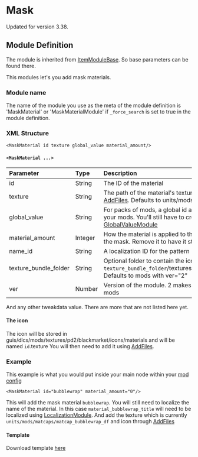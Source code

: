 # Mask

Updated for version 3.38.

## Module Definition

The module is inherited from [ItemModuleBase](https://github.com/GreatBigBushyBeard/PAYDAY-2-BeardLib/wiki/ModuleBase#ItemModuleBase). So base parameters can be found there.

This modules let's you add mask materials.

### Module name

The name of the module you use as the meta of the module definition is 'MaskMaterial' or 'MaskMaterialModule' if `_force_search` is set to true in the module definition.

### XML Structure

```markup
<MaskMaterial id texture global_value material_amount/>
```

#### `<MaskMaterial ...>`

| Parameter | Type | Description |
| :--- | :--- | :--- |
| id | String | The ID of the material |
| texture | String | The path of the material's texture. You'll need to load it through [AddFiles](https://github.com/simon-wh/PAYDAY-2-BeardLib/wiki/AddFiles). Defaults to units/mods/matcaps/`id`\_df |
| global\_value | String | For packs of mods, a global id assigned to all. A nice way to label your mods. You'll still have to create the global value through [GlobalValueModule](https://github.com/simon-wh/PAYDAY-2-BeardLib/wiki/GlobalValueModule) |
| material\_amount | Integer | How the material is applied to the mask. Set to 0 to have it tile across the mask. Remove it to have it strech over the mask |
| name\_id | String | A localization ID for the pattern \(Defaults to material\_ + `id` + \_title\) |
| texture\_bundle\_folder | String | Optional folder to contain the icon. The path will be guis/dlcs/ `texture_bundle_folder`/textures/pd2/blackmarket/icons/materials/`id`. Defaults to mods with ver="2" |
| ver | Number | Version of the module. 2 makes `texture_bundle_folder` default to mods |

And any other tweakdata value. There are more that are not listed here yet.

#### The icon

The icon will be stored in guis/dlcs/mods/textures/pd2/blackmarket/icons/materials and will be named `id`.texture You will then need to add it using [AddFiles](https://github.com/simon-wh/PAYDAY-2-BeardLib/wiki/AddFiles).

### Example

This example is what you would put inside your main node within your [mod config](https://github.com/GreatBigBushyBeard/PAYDAY-2-BeardLib/wiki/Module-Config)

```markup
<MaskMaterial id="bubblewrap" material_amount="0"/>
```

This will add the mask material `bubblewrap`. You will still need to localize the name of the material. In this case `material_bubblewrap_title` will need to be localized using [LocalizationModule](https://github.com/GreatBigBushyBeard/PAYDAY-2-BeardLib/wiki/LocalizationModule). And add the texture which is currently `units/mods/matcaps/matcap_bubblewrap_df` and icon through [AddFiles](https://github.com/simon-wh/PAYDAY-2-BeardLib/wiki/AddFiles)

#### Template

Download template [here](https://minhaskamal.github.io/DownGit/#/home?url=https://github.com/ModWorkshop/BeardLib-Templates/tree/master/Mask-Template)

